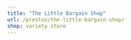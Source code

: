 ```yaml
---
title: "The Little Bargain Shop"
url: /preston/the-little-bargain-shop/
shop: variety store
---
```

